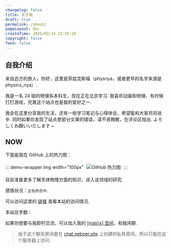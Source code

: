 ```yaml
---
changelog: false
title: 关于我
draft: true
permalink: /about/
pageLayout: doc
createTime: 2025/02/14 22:55:26
copyright: false
feed: false
---
```


## 自我介绍

来自远方的旅人，你好，这里是菲兹克斯喵（physnya，或者更早的名字来源是 physics_nya）.

我是一名 24 级的物理系本科生，现在正在北京学习. 我喜欢动画和物理，有时候打打游戏，完善这个站点也是我的爱好之一.

我会在这里分享我的生活，还有一些学习笔记与心得体会，希望能和大家共同进步. 同时如果你发现了站点里部分文章的错误，请不吝赐教，在评论区指出. よろしくお願いいたします ~

## NOW

下面是我在 GitHub 上的热力图：

::: demo-wrapper img width="100px"
<img src="https://ghchart.rshah.org/409ba5/Physnya" alt="GitHub 热力图" style="border: 5px solid transparent;margin: auto">
:::

目前准备更多了解天体物理方面的知识，进入该领域的研究.

感情状况：``正在热恋中``.

可以访问这里的 [链接](https://bgm38.top/3dm8tb) 查看本站的访问情况.

本站总字数：<WordCount type="total"/>

如果你想要与我即时交流，可以加入我的 [[matrix] 空间](https://matrix.to/#/!lNBFcdQBGalGvldqia:chat.neboer.site?via=chat.neboer.site)，和我闲聊.

> 由于这个聊天房间是在 [chat.neboer.site](https://chat.neboer.site) 上创建的私有房间，所以只能在这个服务器上访问.